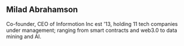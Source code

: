 ## Milad Abrahamson

Co-founder, CEO of Informotion Inc est '13, holding 11 tech companies under management; ranging from smart contracts and web3.0 to data mining and AI.
